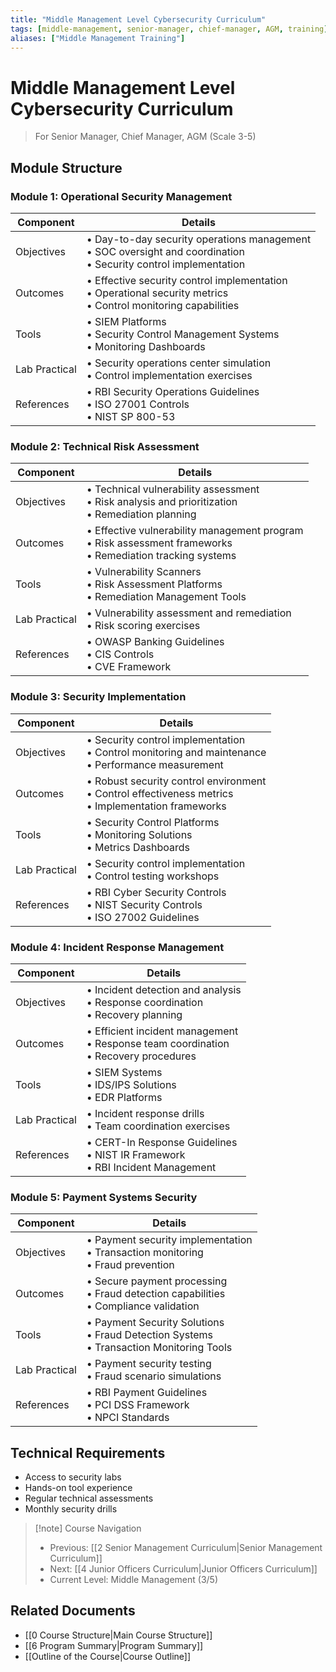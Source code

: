 ```yaml
---
title: "Middle Management Level Cybersecurity Curriculum"
tags: [middle-management, senior-manager, chief-manager, AGM, training]
aliases: ["Middle Management Training"]
---
```


# Middle Management Level Cybersecurity Curriculum
> For Senior Manager, Chief Manager, AGM (Scale 3-5)

## Module Structure

### Module 1: Operational Security Management
| Component | Details |
|-----------|---------|
| Objectives | • Day-to-day security operations management<br>• SOC oversight and coordination<br>• Security control implementation |
| Outcomes | • Effective security control implementation<br>• Operational security metrics<br>• Control monitoring capabilities |
| Tools | • SIEM Platforms<br>• Security Control Management Systems<br>• Monitoring Dashboards |
| Lab Practical | • Security operations center simulation<br>• Control implementation exercises |
| References | • RBI Security Operations Guidelines<br>• ISO 27001 Controls<br>• NIST SP 800-53 |

### Module 2: Technical Risk Assessment
| Component | Details |
|-----------|---------|
| Objectives | • Technical vulnerability assessment<br>• Risk analysis and prioritization<br>• Remediation planning |
| Outcomes | • Effective vulnerability management program<br>• Risk assessment frameworks<br>• Remediation tracking systems |
| Tools | • Vulnerability Scanners<br>• Risk Assessment Platforms<br>• Remediation Management Tools |
| Lab Practical | • Vulnerability assessment and remediation<br>• Risk scoring exercises |
| References | • OWASP Banking Guidelines<br>• CIS Controls<br>• CVE Framework |

### Module 3: Security Implementation
| Component | Details |
|-----------|---------|
| Objectives | • Security control implementation<br>• Control monitoring and maintenance<br>• Performance measurement |
| Outcomes | • Robust security control environment<br>• Control effectiveness metrics<br>• Implementation frameworks |
| Tools | • Security Control Platforms<br>• Monitoring Solutions<br>• Metrics Dashboards |
| Lab Practical | • Security control implementation<br>• Control testing workshops |
| References | • RBI Cyber Security Controls<br>• NIST Security Controls<br>• ISO 27002 Guidelines |

### Module 4: Incident Response Management
| Component | Details |
|-----------|---------|
| Objectives | • Incident detection and analysis<br>• Response coordination<br>• Recovery planning |
| Outcomes | • Efficient incident management<br>• Response team coordination<br>• Recovery procedures |
| Tools | • SIEM Systems<br>• IDS/IPS Solutions<br>• EDR Platforms |
| Lab Practical | • Incident response drills<br>• Team coordination exercises |
| References | • CERT-In Response Guidelines<br>• NIST IR Framework<br>• RBI Incident Management |

### Module 5: Payment Systems Security
| Component | Details |
|-----------|---------|
| Objectives | • Payment security implementation<br>• Transaction monitoring<br>• Fraud prevention |
| Outcomes | • Secure payment processing<br>• Fraud detection capabilities<br>• Compliance validation |
| Tools | • Payment Security Solutions<br>• Fraud Detection Systems<br>• Transaction Monitoring Tools |
| Lab Practical | • Payment security testing<br>• Fraud scenario simulations |
| References | • RBI Payment Guidelines<br>• PCI DSS Framework<br>• NPCI Standards |

## Technical Requirements
- Access to security labs
- Hands-on tool experience
- Regular technical assessments
- Monthly security drills

> [!note] Course Navigation
> - Previous: [[2 Senior Management Curriculum|Senior Management Curriculum]]
> - Next: [[4 Junior Officers Curriculum|Junior Officers Curriculum]]
> - Current Level: Middle Management (3/5)

## Related Documents
- [[0 Course Structure|Main Course Structure]]
- [[6 Program Summary|Program Summary]]
- [[Outline of the Course|Course Outline]] 